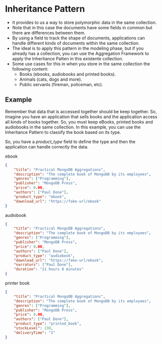 # Inheritance Pattern

- It provides to us a way to store polymorphic data in the same collection.
- Note that in this case the documents have some fields in common but there are differences between them.
- By using a field to track the shape of documents, applications can handle different kinds of documents within the same collection.
- The ideal is to apply this pattern in the modeling phase, but if you already has a collection, you can use the Aggregation Framework to apply the Inheritance Patten in this existente collection.
- Some use cases for this in when you store in the same collection the following content:
    - Books (ebooks, audiobooks and printed books).
    - Animals (cats, dogs and more).
    - Public servants (fireman, policeman, etc).

## Example

Remember that data that is accessed together should be keep together. So, imagine you have an application that sells books and the application access all kinds of books together. So, you must keep eBooks, printed books and audiobooks in the same collection. In this example, you can use the Inheritance Pattern to classify the book based on its type.

So, you have a _product_type_ field to define the type and then the application can handle correctly the data.

ebook
```json
{
    "title": "Practical MongoDB Aggregations",
    "description": "The complete book of MongoDB by its employees",
    "genres": ["Programming"],
    "publisher": "MongoDB Press",
    "price": 0.00,
    "authors": ["Paul Done"],
    "product_type": "ebook",
    "download_url": "https://fake-url/ebook"
}
```

audiobook
```json
{
    "title": "Practical MongoDB Aggregations",
    "description": "The complete book of MongoDB by its employees",
    "genres": ["Programming"],
    "publisher": "MongoDB Press",
    "price": 0.00,
    "authors": ["Paul Done"],
    "product_type": "audiobook",
    "download_url": "https://fake-url/ebook",
    "narrators": ["Paul Done"],
    "duration": "21 hours 8 minutes"
}
```

printer book
```json
{
    "title": "Practical MongoDB Aggregations",
    "description": "The complete book of MongoDB by its employees",
    "genres": ["Programming"],
    "publisher": "MongoDB Press",
    "price": 0.00,
    "authors": ["Paul Done"],
    "product_type": "printed_book",
    "stockLevel": 130,
    "deliveryTime": "2"
}
```
